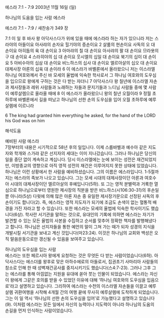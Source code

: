 에스라 7:1 - 7:9 
2003년 11월 16일 (일)

하나님의 도움을 입는 사람 에스라



에스라 7:1 - 7:9 / 새찬송가 349 장


7:1 이 일 후 바사 왕 아닥사스다가 위에 있을 때에 에스라라 하는 자가 있으니라 저는 스라야의 아들이요 아사랴의 손자요 힐기야의 증손이요 
2 살룸의 현손이요 사독의 오 대 손이요 아히둡의 육 대 손이요 
3 아마랴의 칠 대 손이요 아사랴의 팔 대 손이요 므라욧의 구 대 손이요 
4 스라히야의 십 대 손이요 웃시엘의 십일 대 손이요 북기의 십이 대 손이요 
5 아비수아의 십삼 대 손이요 비느하스의 십사 대 손이요 엘르아살의 십오 대 손이요 대제사장 아론의 십육 대 손이라 
6 이 에스라가 바벨론에서 올라왔으니 저는 이스라엘 하나님 여호와께서 주신 바 모세의 율법에 익숙한 학사로서 그 하나님 여호와의 도우심을 입으므로 왕에게 구하는 것은 다 받는 자더니 
7 아닥사스다 왕 칠년에 이스라엘 자손과 제사장들과 레위 사람들과 노래하는 자들과 문지기들과 느디님 사람들 중에 몇 사람이 예루살렘으로 올라올 때에 
8 이 에스라가 올라왔으니 왕의 칠년 오월이라 
9 정월 초하루에 바벨론에서 길을 떠났고 하나님의 선한 손의 도우심을 입어 오월 초하루에 예루살렘에 이르니라 

6 The king had granted him everything he asked, for the hand of the LORD his God was on him

해석도움





예비된 사람 에스라  
7장부터의 내용은 시기적으로 58년 후의 일입니다. 이제 스룹바벨과 예수아 같은 지도자와 학개와 스가랴 같은 선지자의 세대는 이미 지나갔습니다. 그러나 하나님은 당신의 일을 중단 없이 계속하고 계십니다. 당시 이스라엘에는 눈에 보이는 성전은 재건되었지만, 이방종교의 영향으로 아직 영적 성전의 재건은 이루어지지 못한 상태에 있었습니다. 하나님은 이런 상황에서 한 사람을 예비하셨습니다. 그의 이름은 에스라입니다. 1-5절까지는 에스라의 족보가 나오고 있습니다. 그는 모세 시대의 대제사장이던 아론과 여호수아 시대의 대제사장이던 엘르아살의 후예입니다(5하). 또 그는 영적 분별력과 거룩한 열심으로 하나님으로부터 영원한 제사장의 직분을 받은 비느하스(시106:30-31)의 후손일 뿐 아니라(5상) 다윗에 의해  많은 아론 자손 중 유일한 제사장가문으로 선정된 사독의 후손이기도 합니다(2). 즉, 에스라는 영적 지도자가 되기에 조금도 손색이 없는 혈통적 배경을 가진 자라고 할 수 있습니다. 또한 에스라는 모세의 율법에 익숙한 학사이기도 했습니다(6상). 학사란 서기관을 말하는 것으로, 유대인의 기록에 의하면 에스라는 자기가 발견할 수 있는 모든 율법의 사본을 수집하고 순서를 맞추어 정확한 책자를 발행해냈다고 합니다. 하나님은 선지자들을 통한 예언의 말이 그쳐 가는 때가 되자 성경의 지식을 개발시킬 서기관을 보내고 계신 것입니다(마23:24). 이것은 하나님의 교회와 백성은 오직 말씀운동으로만 갱신될 수 있음을 보여주고 있습니다. 

하나님의 도우심을 입는 사람  
에스라는 또한 페르시아 왕에게 요청하는 것은 무엇든 다 받는 사람이었습니다(6하). 아닥사스다는 에스더를 왕후로 맞은 아하수에로의 아들로서, 집권초기 사마리아 사람들의 참소로 인해 한 때 성벽재건공사를 중지시키기도 했습니다(스4:7-23). 그러나 그후 그는 에스라를 통해 아낌없는 지원을 유대에 쏟아 붓는 인물이 되었습니다. 에스라는 자신이 왕에게 그같은 호의를 받을 수 있었던 이유에 대해 ‘하나님 여호와의 도우심을 입음으로’라고 설명하고 있습니다. 그리하여 에스라는 수천의 이스라엘 자손들을 이끌고 예루살렘 귀환여행을 시작해 4개월 간의 여행 끝에 무사히 예루살렘에 도착하게 되었습니다. 그는 이 일 역시 ‘하나님의 선한 손의 도우심을 입어’로 가능했다고 설명하고 있습니다(9). 이처럼 에스라는 모든 일에서 자신의 능력이나 지도력이 아니라 하나님의 도움의 손길을 먼저 인식하는 사람이었습니다.
